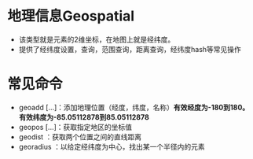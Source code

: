 # 地理信息Geospatial

+ 该类型就是元素的2维坐标，在地图上就是经纬度。
+ 提供了经纬度设置，查询，范围查询，距离查询，经纬度hash等常见操作

# 常见命令

+ geoadd <key> <longitude><latitude><member> [<longitude><latitude><member>...]：添加地理位置（经度，纬度，名称）**有效经度为-180到180。有效纬度为-85.05112878到85.05112878**
+ geopos <key><member> [<member>...]：获取指定地区的坐标值
+ geodist <key><member1><member2> ：获取两个位置之间的直线距离
+ georadius <key><longitude><latitude><radius>：以给定经纬度为中心，找出某一个半径内的元素

